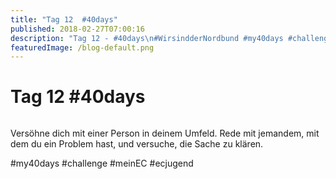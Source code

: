 ```yaml
---
title: "Tag 12  #40days"
published: 2018-02-27T07:00:16
description: "Tag 12 - #40days\n#WirsindderNordbund #my40days #challenge #meinEC #ecjugend"
featuredImage: /blog-default.png
---
```


# Tag 12  #40days

<img loading="lazy" src="/old/40DAYS_02-27_IN-tag-12.jpg" alt>

Versöhne dich mit einer Person in deinem Umfeld. Rede mit jemandem, mit dem du ein Problem hast, und versuche, die Sache zu klären.

#my40days #challenge #meinEC #ecjugend